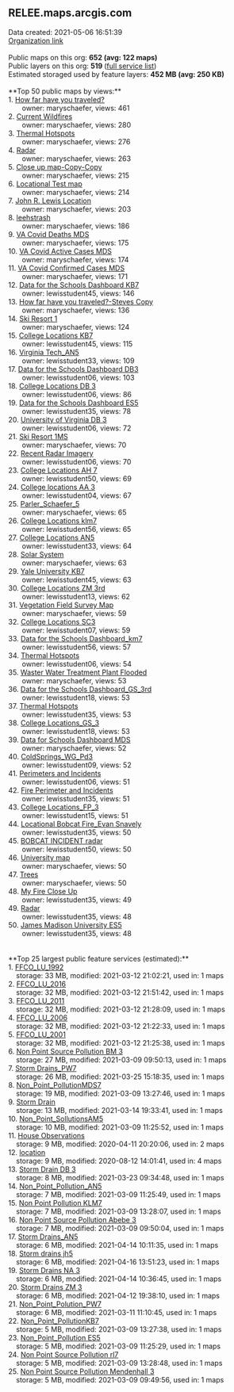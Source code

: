 <h2>RELEE.maps.arcgis.com</h2> Data created: 2021-05-06 16:51:39 <br /><a target='new' href='https://RELEE.maps.arcgis.com'>Organization link</a><br /><br />Public maps on this org: <b>652 (avg: 122 maps)</b><br />Public layers on this org: <b>519 </b>(<a target='new' href='https://services.arcgis.com/1M7rzE2cxInTcq5H/ArcGIS/rest/services'>full service list</a>)<br />Estimated storaged used by feature layers: <b>452 MB (avg: 250 KB)</b><br /><br />**Top 50 public maps by views:**<br />  1. <a target='new' href='https://www.arcgis.com/home/item.html?id=64422785306d4d7fbea73e0520550910'>How far have you traveled?</a> <br />  &nbsp;&nbsp;&nbsp;&nbsp; &nbsp;&nbsp;owner: maryschaefer, views: 461<br />  2. <a target='new' href='https://www.arcgis.com/home/item.html?id=4c74d46410d74703a266129a8ed3a966'>Current Wildfires</a> <br />  &nbsp;&nbsp;&nbsp;&nbsp; &nbsp;&nbsp;owner: maryschaefer, views: 280<br />  3. <a target='new' href='https://www.arcgis.com/home/item.html?id=4510ecd2030c4b5e8bb4544223a3d73c'>Thermal Hotspots</a> <br />  &nbsp;&nbsp;&nbsp;&nbsp; &nbsp;&nbsp;owner: maryschaefer, views: 276<br />  4. <a target='new' href='https://www.arcgis.com/home/item.html?id=f016f6eee0c44f5a9cf48306f6f8fd61'>Radar</a> <br />  &nbsp;&nbsp;&nbsp;&nbsp; &nbsp;&nbsp;owner: maryschaefer, views: 263<br />  5. <a target='new' href='https://www.arcgis.com/home/item.html?id=1cde0142a8f64025aef1cf8d1a278950'>Close up map-Copy-Copy</a> <br />  &nbsp;&nbsp;&nbsp;&nbsp; &nbsp;&nbsp;owner: maryschaefer, views: 215<br />  6. <a target='new' href='https://www.arcgis.com/home/item.html?id=513534cc33934ca4b7b714e798a7a390'>Locational Test map</a> <br />  &nbsp;&nbsp;&nbsp;&nbsp; &nbsp;&nbsp;owner: maryschaefer, views: 214<br />  7. <a target='new' href='https://www.arcgis.com/home/item.html?id=6af3b202929a414db9ebed5536f305e9'>John R. Lewis Location</a> <br />  &nbsp;&nbsp;&nbsp;&nbsp; &nbsp;&nbsp;owner: maryschaefer, views: 203<br />  8. <a target='new' href='https://www.arcgis.com/home/item.html?id=46b4d098bb0f450db512d3b7d40b6587'>leehstrash</a> <br />  &nbsp;&nbsp;&nbsp;&nbsp; &nbsp;&nbsp;owner: maryschaefer, views: 186<br />  9. <a target='new' href='https://www.arcgis.com/home/item.html?id=e8e5ae1482b548898b1a80c844666002'>VA Covid Deaths MDS</a> <br />  &nbsp;&nbsp;&nbsp;&nbsp; &nbsp;&nbsp;owner: maryschaefer, views: 175<br />  10. <a target='new' href='https://www.arcgis.com/home/item.html?id=37b40b2efb4948408847d8c5b276dd7d'>VA Covid Active Cases MDS</a> <br />  &nbsp;&nbsp;&nbsp;&nbsp; &nbsp;&nbsp;owner: maryschaefer, views: 174<br />  11. <a target='new' href='https://www.arcgis.com/home/item.html?id=c45a4428e49146e9a26d515c330649c9'>VA Covid Confirmed Cases MDS</a> <br />  &nbsp;&nbsp;&nbsp;&nbsp; &nbsp;&nbsp;owner: maryschaefer, views: 171<br />  12. <a target='new' href='https://www.arcgis.com/home/item.html?id=f6653dbe60374bf88c57d8559656b2a1'>Data for the Schools Dashboard KB7</a> <br />  &nbsp;&nbsp;&nbsp;&nbsp; &nbsp;&nbsp;owner: lewisstudent45, views: 146<br />  13. <a target='new' href='https://www.arcgis.com/home/item.html?id=927c5976ef67455a8a46f6a238595fbb'>How far have you traveled?-Steves Copy</a> <br />  &nbsp;&nbsp;&nbsp;&nbsp; &nbsp;&nbsp;owner: maryschaefer, views: 136<br />  14. <a target='new' href='https://www.arcgis.com/home/item.html?id=5da06f4696bd443f8abbce09dcfbc7c1'>Ski Resort 1</a> <br />  &nbsp;&nbsp;&nbsp;&nbsp; &nbsp;&nbsp;owner: maryschaefer, views: 124<br />  15. <a target='new' href='https://www.arcgis.com/home/item.html?id=b8501778570845f488f92bd905b7e4ab'>College Locations KB7</a> <br />  &nbsp;&nbsp;&nbsp;&nbsp; &nbsp;&nbsp;owner: lewisstudent45, views: 115<br />  16. <a target='new' href='https://www.arcgis.com/home/item.html?id=66466f8f6acc450cbb8e6c2e8cdc95a7'>Virginia Tech_AN5</a> <br />  &nbsp;&nbsp;&nbsp;&nbsp; &nbsp;&nbsp;owner: lewisstudent33, views: 109<br />  17. <a target='new' href='https://www.arcgis.com/home/item.html?id=138ea4d62a89464f905d12c67994a7e5'>Data for the Schools Dashboard DB3</a> <br />  &nbsp;&nbsp;&nbsp;&nbsp; &nbsp;&nbsp;owner: lewisstudent06, views: 103<br />  18. <a target='new' href='https://www.arcgis.com/home/item.html?id=7d76108ffa8e4686981befdaecb4ca27'>College Locations DB 3</a> <br />  &nbsp;&nbsp;&nbsp;&nbsp; &nbsp;&nbsp;owner: lewisstudent06, views: 86<br />  19. <a target='new' href='https://www.arcgis.com/home/item.html?id=a47245818ac842deb0b22ce7b12e8b62'>Data for the Schools Dashboard ES5</a> <br />  &nbsp;&nbsp;&nbsp;&nbsp; &nbsp;&nbsp;owner: lewisstudent35, views: 78<br />  20. <a target='new' href='https://www.arcgis.com/home/item.html?id=6aeaccf7830844d0b2a6333a6e257ee0'>University of Virginia DB 3</a> <br />  &nbsp;&nbsp;&nbsp;&nbsp; &nbsp;&nbsp;owner: lewisstudent06, views: 72<br />  21. <a target='new' href='https://www.arcgis.com/home/item.html?id=f84a037c16d84ff9ba4a41775a0e2121'>Ski Resort 1MS</a> <br />  &nbsp;&nbsp;&nbsp;&nbsp; &nbsp;&nbsp;owner: maryschaefer, views: 70<br />  22. <a target='new' href='https://www.arcgis.com/home/item.html?id=51949e8a059f437a9208fb8388dedb54'>Recent Radar Imagery</a> <br />  &nbsp;&nbsp;&nbsp;&nbsp; &nbsp;&nbsp;owner: lewisstudent06, views: 70<br />  23. <a target='new' href='https://www.arcgis.com/home/item.html?id=13754d5298134250b31d69d8cb22107b'>College Locations AH 7</a> <br />  &nbsp;&nbsp;&nbsp;&nbsp; &nbsp;&nbsp;owner: lewisstudent50, views: 69<br />  24. <a target='new' href='https://www.arcgis.com/home/item.html?id=64f9a8f73f9248f7bc839066cf488555'>College locations AA 3</a> <br />  &nbsp;&nbsp;&nbsp;&nbsp; &nbsp;&nbsp;owner: lewisstudent04, views: 67<br />  25. <a target='new' href='https://www.arcgis.com/home/item.html?id=4a7ddb8bcd104a71a516bed14e51fbfb'>Parler_Schaefer_5</a> <br />  &nbsp;&nbsp;&nbsp;&nbsp; &nbsp;&nbsp;owner: maryschaefer, views: 65<br />  26. <a target='new' href='https://www.arcgis.com/home/item.html?id=27013bb290c848c2acee34efca1ecfd4'>College Locations klm7</a> <br />  &nbsp;&nbsp;&nbsp;&nbsp; &nbsp;&nbsp;owner: lewisstudent56, views: 65<br />  27. <a target='new' href='https://www.arcgis.com/home/item.html?id=2d204f7479a74df1aadcfa8227e54132'>College Locations AN5</a> <br />  &nbsp;&nbsp;&nbsp;&nbsp; &nbsp;&nbsp;owner: lewisstudent33, views: 64<br />  28. <a target='new' href='https://www.arcgis.com/home/item.html?id=5934b24fc80a4623a7c26d0d024a8c72'>Solar System</a> <br />  &nbsp;&nbsp;&nbsp;&nbsp; &nbsp;&nbsp;owner: maryschaefer, views: 63<br />  29. <a target='new' href='https://www.arcgis.com/home/item.html?id=8d59d800a1034b06aae1134bf30d84c1'>Yale University KB7</a> <br />  &nbsp;&nbsp;&nbsp;&nbsp; &nbsp;&nbsp;owner: lewisstudent45, views: 63<br />  30. <a target='new' href='https://www.arcgis.com/home/item.html?id=0bc0dfc92b7d476b85ab2f4e9d829a8e'>College Locations ZM 3rd</a> <br />  &nbsp;&nbsp;&nbsp;&nbsp; &nbsp;&nbsp;owner: lewisstudent13, views: 62<br />  31. <a target='new' href='https://www.arcgis.com/home/item.html?id=0d6a050d8dee4a5bbfa62c814df72a2c'>Vegetation Field Survey Map</a> <br />  &nbsp;&nbsp;&nbsp;&nbsp; &nbsp;&nbsp;owner: maryschaefer, views: 59<br />  32. <a target='new' href='https://www.arcgis.com/home/item.html?id=980dd20126534887bf0824bbb2628f8a'>College Locations SC3</a> <br />  &nbsp;&nbsp;&nbsp;&nbsp; &nbsp;&nbsp;owner: lewisstudent07, views: 59<br />  33. <a target='new' href='https://www.arcgis.com/home/item.html?id=90f9f963025c49618f43ab53cd933ceb'>Data for the Schools Dashboard_km7</a> <br />  &nbsp;&nbsp;&nbsp;&nbsp; &nbsp;&nbsp;owner: lewisstudent56, views: 57<br />  34. <a target='new' href='https://www.arcgis.com/home/item.html?id=44f54855de6f47188e96041d06bf6f8f'>Thermal Hotspots</a> <br />  &nbsp;&nbsp;&nbsp;&nbsp; &nbsp;&nbsp;owner: lewisstudent06, views: 54<br />  35. <a target='new' href='https://www.arcgis.com/home/item.html?id=dde6a9ee6e5f4cea9d341685091768f6'>Waster Water Treatment Plant Flooded</a> <br />  &nbsp;&nbsp;&nbsp;&nbsp; &nbsp;&nbsp;owner: maryschaefer, views: 53<br />  36. <a target='new' href='https://www.arcgis.com/home/item.html?id=718b185f75ef42a8b153bd973fb2b8c6'>Data for the Schools Dashboard_GS_3rd</a> <br />  &nbsp;&nbsp;&nbsp;&nbsp; &nbsp;&nbsp;owner: lewisstudent18, views: 53<br />  37. <a target='new' href='https://www.arcgis.com/home/item.html?id=55971d7e1cff453fbece2f3b17ee5d43'>Thermal Hotspots</a> <br />  &nbsp;&nbsp;&nbsp;&nbsp; &nbsp;&nbsp;owner: lewisstudent35, views: 53<br />  38. <a target='new' href='https://www.arcgis.com/home/item.html?id=edc0d284b0064baeae7a6c845ab4b716'>College Locations_GS_3</a> <br />  &nbsp;&nbsp;&nbsp;&nbsp; &nbsp;&nbsp;owner: lewisstudent18, views: 53<br />  39. <a target='new' href='https://www.arcgis.com/home/item.html?id=64984221269746eea358a686d34b0e2a'>Data for Schools Dashboard MDS</a> <br />  &nbsp;&nbsp;&nbsp;&nbsp; &nbsp;&nbsp;owner: maryschaefer, views: 52<br />  40. <a target='new' href='https://www.arcgis.com/home/item.html?id=5151ef62eacc482a8671a8e0fca796ec'>ColdSprings_WG_Pd3</a> <br />  &nbsp;&nbsp;&nbsp;&nbsp; &nbsp;&nbsp;owner: lewisstudent09, views: 52<br />  41. <a target='new' href='https://www.arcgis.com/home/item.html?id=e3db4a886b364a41a3154dda5abee353'>Perimeters and Incidents</a> <br />  &nbsp;&nbsp;&nbsp;&nbsp; &nbsp;&nbsp;owner: lewisstudent06, views: 51<br />  42. <a target='new' href='https://www.arcgis.com/home/item.html?id=28a16c49bb0d49d2831429e6d56be9f2'>Fire Perimeter and Incidents</a> <br />  &nbsp;&nbsp;&nbsp;&nbsp; &nbsp;&nbsp;owner: lewisstudent35, views: 51<br />  43. <a target='new' href='https://www.arcgis.com/home/item.html?id=71ff6659048a48a29ad6ab09c3b3a470'>College Locations_FP_3</a> <br />  &nbsp;&nbsp;&nbsp;&nbsp; &nbsp;&nbsp;owner: lewisstudent15, views: 51<br />  44. <a target='new' href='https://www.arcgis.com/home/item.html?id=0affa110d2e745e8bec71e30c4b92cde'>Locational Bobcat Fire_Evan Snavely</a> <br />  &nbsp;&nbsp;&nbsp;&nbsp; &nbsp;&nbsp;owner: lewisstudent35, views: 50<br />  45. <a target='new' href='https://www.arcgis.com/home/item.html?id=0a0d1ee89c944606b9fe3d996e89cbe7'>BOBCAT INCIDENT radar</a> <br />  &nbsp;&nbsp;&nbsp;&nbsp; &nbsp;&nbsp;owner: lewisstudent50, views: 50<br />  46. <a target='new' href='https://www.arcgis.com/home/item.html?id=f127713640ee4372bf88e408e958ad9e'>University map</a> <br />  &nbsp;&nbsp;&nbsp;&nbsp; &nbsp;&nbsp;owner: maryschaefer, views: 50<br />  47. <a target='new' href='https://www.arcgis.com/home/item.html?id=1cb07b8c67b14d848e1f0604a7d5a124'>Trees</a> <br />  &nbsp;&nbsp;&nbsp;&nbsp; &nbsp;&nbsp;owner: maryschaefer, views: 50<br />  48. <a target='new' href='https://www.arcgis.com/home/item.html?id=d7c527ee1a574590afda404bb41aba61'>My Fire Close Up</a> <br />  &nbsp;&nbsp;&nbsp;&nbsp; &nbsp;&nbsp;owner: lewisstudent35, views: 49<br />  49. <a target='new' href='https://www.arcgis.com/home/item.html?id=95ba84e5f1af4995932c8664e3acc7bd'>Radar</a> <br />  &nbsp;&nbsp;&nbsp;&nbsp; &nbsp;&nbsp;owner: lewisstudent35, views: 48<br />  50. <a target='new' href='https://www.arcgis.com/home/item.html?id=c3db9057768144d69558709a003bae97'>James Madison University ES5</a> <br />  &nbsp;&nbsp;&nbsp;&nbsp; &nbsp;&nbsp;owner: lewisstudent35, views: 48<br /><br /><br />**Top 25 largest public feature services (estimated):**<br /> 1. <a target='new' href='https://www.arcgis.com/home/item.html?id=fa4cc7e10e3d41bd9238b8c9b2b23801'>FFCO_LU_1992</a><br /> &nbsp;&nbsp;&nbsp;&nbsp;storage: 33 MB, modified: 2021-03-12 21:02:21,  used in: 1 maps<br /> 2. <a target='new' href='https://www.arcgis.com/home/item.html?id=b7d0f3c11a8442ed8b2c4b176ca52c0b'>FFCO_LU_2016</a><br /> &nbsp;&nbsp;&nbsp;&nbsp;storage: 32 MB, modified: 2021-03-12 21:51:42,  used in: 1 maps<br /> 3. <a target='new' href='https://www.arcgis.com/home/item.html?id=d7b4f9e2090f4a15ba9484fb3675c304'>FFCO_LU_2011</a><br /> &nbsp;&nbsp;&nbsp;&nbsp;storage: 32 MB, modified: 2021-03-12 21:28:09,  used in: 1 maps<br /> 4. <a target='new' href='https://www.arcgis.com/home/item.html?id=5f6e28e362a54a96a5ff42907470ecb1'>FFCO_LU_2006</a><br /> &nbsp;&nbsp;&nbsp;&nbsp;storage: 32 MB, modified: 2021-03-12 21:22:33,  used in: 1 maps<br /> 5. <a target='new' href='https://www.arcgis.com/home/item.html?id=0e771338be824e9e9bcce5e8afdf538b'>FFCO_LU_2001</a><br /> &nbsp;&nbsp;&nbsp;&nbsp;storage: 32 MB, modified: 2021-03-12 21:25:38,  used in: 1 maps<br /> 6. <a target='new' href='https://www.arcgis.com/home/item.html?id=cd0b69eab1524f0f94541ab6c9be03c8'>Non Point Source Pollution BM 3</a><br /> &nbsp;&nbsp;&nbsp;&nbsp;storage: 27 MB, modified: 2021-03-09 09:50:13,  used in: 1 maps<br /> 7. <a target='new' href='https://www.arcgis.com/home/item.html?id=8a5cd70e89e74760bf28792171f4bc4c'>Storm Drains_PW7</a><br /> &nbsp;&nbsp;&nbsp;&nbsp;storage: 26 MB, modified: 2021-03-25 15:18:35,  used in: 1 maps<br /> 8. <a target='new' href='https://www.arcgis.com/home/item.html?id=899fb383356f41af9885b3ccd0e1f246'>Non_Point_PollutionMDS7</a><br /> &nbsp;&nbsp;&nbsp;&nbsp;storage: 19 MB, modified: 2021-03-09 13:27:46,  used in: 1 maps<br /> 9. <a target='new' href='https://www.arcgis.com/home/item.html?id=8c4c4f9d294149a986f9b9cc5c5e9dc5'>Storm Drain</a><br /> &nbsp;&nbsp;&nbsp;&nbsp;storage: 13 MB, modified: 2021-03-14 19:33:41,  used in: 1 maps<br /> 10. <a target='new' href='https://www.arcgis.com/home/item.html?id=2e04dc1fbd8c4e0c981404733b81491d'>Non_Point_SollutionsAM5</a><br /> &nbsp;&nbsp;&nbsp;&nbsp;storage: 10 MB, modified: 2021-03-09 11:25:52,  used in: 1 maps<br /> 11. <a target='new' href='https://www.arcgis.com/home/item.html?id=11c43431c1d746c996b82f6bc4e6b49b'>House Observations</a><br /> &nbsp;&nbsp;&nbsp;&nbsp;storage: 9 MB, modified: 2020-04-11 20:20:06,  used in: 2 maps<br /> 12. <a target='new' href='https://www.arcgis.com/home/item.html?id=344196abbc48443da1e979148dc6aa0e'>location</a><br /> &nbsp;&nbsp;&nbsp;&nbsp;storage: 9 MB, modified: 2020-08-12 14:01:41,  used in: 4 maps<br /> 13. <a target='new' href='https://www.arcgis.com/home/item.html?id=8f1e5a9b07f8414dac06e2b5276e6a05'>Storm Drain DB 3</a><br /> &nbsp;&nbsp;&nbsp;&nbsp;storage: 8 MB, modified: 2021-03-23 09:34:48,  used in: 1 maps<br /> 14. <a target='new' href='https://www.arcgis.com/home/item.html?id=c253135c2174403ea01d955c56628a7c'>Non_Point_Pollution_AN5</a><br /> &nbsp;&nbsp;&nbsp;&nbsp;storage: 7 MB, modified: 2021-03-09 11:25:49,  used in: 1 maps<br /> 15. <a target='new' href='https://www.arcgis.com/home/item.html?id=14b6ac19feeb43428f98d38989e1d945'>Non Point Pollution KLM7</a><br /> &nbsp;&nbsp;&nbsp;&nbsp;storage: 7 MB, modified: 2021-03-09 13:28:07,  used in: 1 maps<br /> 16. <a target='new' href='https://www.arcgis.com/home/item.html?id=46261ebea6f14ddf82c4a639618fabe8'>Non Point Source Pollution Abebe 3</a><br /> &nbsp;&nbsp;&nbsp;&nbsp;storage: 7 MB, modified: 2021-03-09 09:50:04,  used in: 1 maps<br /> 17. <a target='new' href='https://www.arcgis.com/home/item.html?id=8069eef5a0ad4e22b770ae0803fae331'>Storm Drains_AN5</a><br /> &nbsp;&nbsp;&nbsp;&nbsp;storage: 6 MB, modified: 2021-04-14 10:11:35,  used in: 1 maps<br /> 18. <a target='new' href='https://www.arcgis.com/home/item.html?id=ab9aa34fdd7a4c4980c1ab57937f4b6e'>Storm drains jh5</a><br /> &nbsp;&nbsp;&nbsp;&nbsp;storage: 6 MB, modified: 2021-04-16 13:51:23,  used in: 1 maps<br /> 19. <a target='new' href='https://www.arcgis.com/home/item.html?id=a8cec2367c26423587f23616183783bf'>Storm Drains NA 3</a><br /> &nbsp;&nbsp;&nbsp;&nbsp;storage: 6 MB, modified: 2021-04-14 10:36:45,  used in: 1 maps<br /> 20. <a target='new' href='https://www.arcgis.com/home/item.html?id=1c4d8a1930724137aa689df17fa8e8a8'>Storm Drains ZM 3</a><br /> &nbsp;&nbsp;&nbsp;&nbsp;storage: 6 MB, modified: 2021-04-12 19:38:10,  used in: 1 maps<br /> 21. <a target='new' href='https://www.arcgis.com/home/item.html?id=c23a59ba9b9042c9bd66f9cae9426f7a'>Non_Point_Polution_PW7</a><br /> &nbsp;&nbsp;&nbsp;&nbsp;storage: 6 MB, modified: 2021-03-11 11:10:45,  used in: 1 maps<br /> 22. <a target='new' href='https://www.arcgis.com/home/item.html?id=7cb926498d1242489880a63da3b1fd06'>Non_Point_PollutionKB7</a><br /> &nbsp;&nbsp;&nbsp;&nbsp;storage: 5 MB, modified: 2021-03-09 13:27:38,  used in: 1 maps<br /> 23. <a target='new' href='https://www.arcgis.com/home/item.html?id=43ac910bde0144869b7347eb7ab03018'>Non_Point_Pollution ES5</a><br /> &nbsp;&nbsp;&nbsp;&nbsp;storage: 5 MB, modified: 2021-03-09 11:25:29,  used in: 1 maps<br /> 24. <a target='new' href='https://www.arcgis.com/home/item.html?id=3cde2c8ef15d401abf89ce42cd72d62a'>Non Point Source Pollution rl7</a><br /> &nbsp;&nbsp;&nbsp;&nbsp;storage: 5 MB, modified: 2021-03-09 13:28:48,  used in: 1 maps<br /> 25. <a target='new' href='https://www.arcgis.com/home/item.html?id=76a83ec94ba04286ba02915c3d2ad0cd'>Non Point Source Pollution Mendenhall 3</a><br /> &nbsp;&nbsp;&nbsp;&nbsp;storage: 5 MB, modified: 2021-03-09 09:49:56,  used in: 1 maps<br />